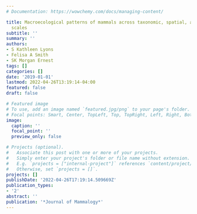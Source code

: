 ```yaml
---
# Documentation: https://wowchemy.com/docs/managing-content/

title: Macroecological patterns of mammals across taxonomic, spatial, and temporal
  scales
subtitle: ''
summary: ''
authors:
- S Kathleen Lyons
- Felisa A Smith
- SK Morgan Ernest
tags: []
categories: []
date: '2019-01-01'
lastmod: 2022-04-26T13:19:14-04:00
featured: false
draft: false

# Featured image
# To use, add an image named `featured.jpg/png` to your page's folder.
# Focal points: Smart, Center, TopLeft, Top, TopRight, Left, Right, BottomLeft, Bottom, BottomRight.
image:
  caption: ''
  focal_point: ''
  preview_only: false

# Projects (optional).
#   Associate this post with one or more of your projects.
#   Simply enter your project's folder or file name without extension.
#   E.g. `projects = ["internal-project"]` references `content/project/deep-learning/index.md`.
#   Otherwise, set `projects = []`.
projects: []
publishDate: '2022-04-26T17:19:14.509669Z'
publication_types:
- '2'
abstract: ''
publication: '*Journal of Mammalogy*'
---
```

